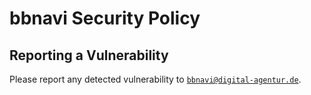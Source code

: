 # bbnavi Security Policy

## Reporting a Vulnerability

Please report any detected vulnerability to [`bbnavi@digital-agentur.de`](mailto:bbnavi@digital-agentur.de).

